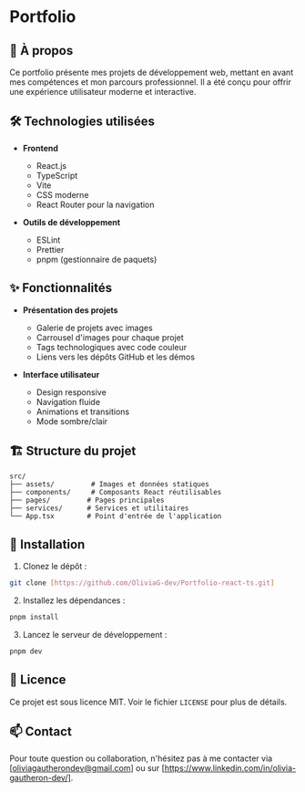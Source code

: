 # Portfolio 

## 🚀 À propos

Ce portfolio présente mes projets de développement web, mettant en avant mes compétences et mon parcours professionnel. Il a été conçu pour offrir une expérience utilisateur moderne et interactive.

## 🛠️ Technologies utilisées

- **Frontend**

  - React.js
  - TypeScript
  - Vite
  - CSS moderne
  - React Router pour la navigation

- **Outils de développement**
  - ESLint
  - Prettier
  - pnpm (gestionnaire de paquets)

## ✨ Fonctionnalités

- **Présentation des projets**

  - Galerie de projets avec images
  - Carrousel d'images pour chaque projet
  - Tags technologiques avec code couleur
  - Liens vers les dépôts GitHub et les démos

- **Interface utilisateur**
  - Design responsive
  - Navigation fluide
  - Animations et transitions
  - Mode sombre/clair

## 🏗️ Structure du projet

```
src/
├── assets/         # Images et données statiques
├── components/     # Composants React réutilisables
├── pages/         # Pages principales
├── services/      # Services et utilitaires
└── App.tsx        # Point d'entrée de l'application
```

## 🚀 Installation

1. Clonez le dépôt :

```bash
git clone [https://github.com/OliviaG-dev/Portfolio-react-ts.git]
```

2. Installez les dépendances :

```bash
pnpm install
```

3. Lancez le serveur de développement :

```bash
pnpm dev
```

## 📝 Licence

Ce projet est sous licence MIT. Voir le fichier `LICENSE` pour plus de détails.

## 📫 Contact

Pour toute question ou collaboration, n'hésitez pas à me contacter via [oliviagautherondev@gmail.com] ou sur [https://www.linkedin.com/in/olivia-gautheron-dev/].
